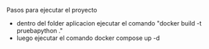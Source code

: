 Pasos para ejecutar el proyecto
- dentro del folder aplicacion ejecutar el comando "docker build -t pruebapython ."
- luego ejecutar el comando docker compose up -d